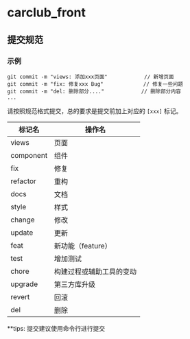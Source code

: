 # carclub_front

## 提交规范

### 示例


```
git commit -m "views: 添加xxx页面"            // 新增页面
git commit -m "fix: 修复xxx Bug"             // 修复一些问题
git commit -m "del: 删除部分...."            // 删除部分内容
...
```

请按照规范格式提交，总的要求是提交前加上对应的 `[xxx]` 标记。

标记名  | 操作名
------------- | -------------
views  | 页面
component  | 组件
fix |   修复
refactor    |   重构
docs    |   文档
style   |   样式
change  |   修改
update  |   更新
feat | 新功能（feature）
test | 增加测试
chore | 构建过程或辅助工具的变动
upgrade |第三方库升级
revert | 回滚
del | 删除

**tips: 提交建议使用命令行进行提交
